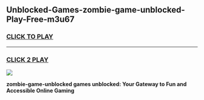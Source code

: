 
## Unblocked-Games-zombie-game-unblocked-Play-Free-m3u67
<h3>
<a href="https://premium76.site?title=zombie-game-unblocked&ref=18A">CLICK TO PLAY</a></h3>
<hr>

<h3>
<a href="https://premium76.site?title=zombie-game-unblocked&ref=18A">CLICK 2 PLAY</a>
  
</h3>

<a href="https://premium76.site?title=zombie-game-unblocked&ref=18A"><img src="https://clearcache.store/games.png"></a>


**zombie-game-unblocked games unblocked: Your Gateway to Fun and Accessible Online Gaming**
